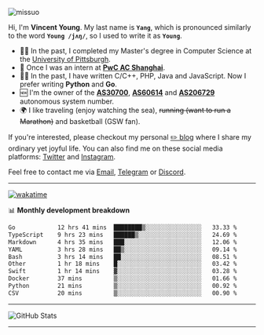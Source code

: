 <p align="left"> <img src="https://komarev.com/ghpvc/?username=missuo&label=Profile%20views&color=0e75b6&style=flat" alt="missuo" /> </p>


Hi, I'm **Vincent Young**. My last name is **`Yang`**, which is pronounced similarly to the word **`Young /jʌŋ/`**, so I used to write it as **`Young`**. 

-  👨‍🎓 In the past, I completed my Master's degree in Computer Science at the [University of Pittsburgh](https://www.pitt.edu).
-  💼 Once I was an intern at **[PwC AC Shanghai](https://www.linkedin.com/company/pwc-ac-shanghai/)**.
-  👨‍💻 In the past, I have written C/C++, PHP, Java and JavaScript. Now I prefer writing **Python** and **Go**.
-  🆕 I'm the owner of the **[AS30700](https://bgp.tools/as/30700)**, **[AS60614](https://bgp.tools/as/60614)** and **[AS206729](https://bgp.tools/as/206729)** autonomous system number.
-  🌍 I like traveling (enjoy watching the sea), ~~running (want to run a Marathon)~~ and basketball (GSW fan).

If you're interested, please checkout my personal [✏️ blog](https://missuo.me/) where I share my ordinary yet joyful life. You can also find me on these social media platforms: [Twitter](https://twitter.com/m1ssuo) and [Instagram](https://www.instagram.com/missuo.me).

Feel free to contact me via <a href="mailto:me@owo.nz">Email</a>, [Telegram](https://t.me/missuo) or [Discord](https://discordapp.com/users/missuo#7448).

-------

[![wakatime](https://wakatime.com/badge/user/c13cd961-40ca-417a-afb6-1f9ea8ac295c.svg)](https://wakatime.com/@missuo)

📊 **Monthly development breakdown**
<!--START_SECTION:waka-->

```txt
Go            12 hrs 41 mins  ████████▒░░░░░░░░░░░░░░░░   33.33 %
TypeScript    9 hrs 23 mins   ██████▒░░░░░░░░░░░░░░░░░░   24.69 %
Markdown      4 hrs 35 mins   ███░░░░░░░░░░░░░░░░░░░░░░   12.06 %
YAML          3 hrs 28 mins   ██▒░░░░░░░░░░░░░░░░░░░░░░   09.14 %
Bash          3 hrs 14 mins   ██░░░░░░░░░░░░░░░░░░░░░░░   08.51 %
Other         1 hr 18 mins    █░░░░░░░░░░░░░░░░░░░░░░░░   03.42 %
Swift         1 hr 14 mins    ▓░░░░░░░░░░░░░░░░░░░░░░░░   03.28 %
Docker        37 mins         ▒░░░░░░░░░░░░░░░░░░░░░░░░   01.66 %
Python        21 mins         ▒░░░░░░░░░░░░░░░░░░░░░░░░   00.92 %
CSV           20 mins         ▒░░░░░░░░░░░░░░░░░░░░░░░░   00.90 %
```

<!--END_SECTION:waka-->

-------

![GitHub Stats](https://github-readme-stats-opal-alpha-76.vercel.app/api?username=missuo&show_icons=true&theme=transparent)

-------

